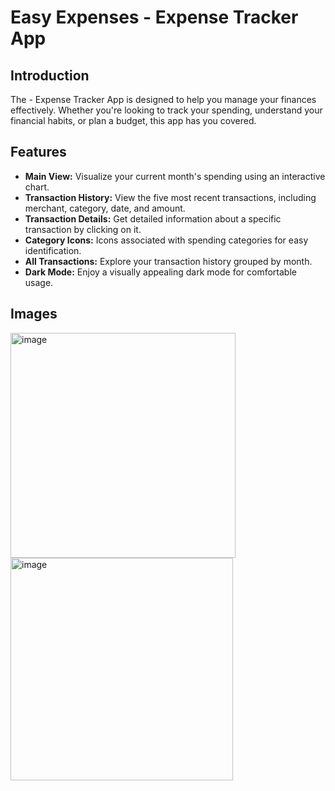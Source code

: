 # Easy Expenses - Expense Tracker App

## Introduction

The <Your App Name> - Expense Tracker App is designed to help you manage your finances effectively. Whether you're looking to track your spending, understand your financial habits, or plan a budget, this app has you covered.

## Features

- **Main View:** Visualize your current month's spending using an interactive chart.
- **Transaction History:** View the five most recent transactions, including merchant, category, date, and amount.
- **Transaction Details:** Get detailed information about a specific transaction by clicking on it.
- **Category Icons:** Icons associated with spending categories for easy identification.
- **All Transactions:** Explore your transaction history grouped by month.
- **Dark Mode:** Enjoy a visually appealing dark mode for comfortable usage.

## Images

<img width="360" alt="image" src="https://github.com/dcheung11/easy-expenses-ios-app/assets/75181299/5f250e12-9105-4491-80f1-760582ca6c5b">
<img width="356" alt="image" src="https://github.com/dcheung11/easy-expenses-ios-app/assets/75181299/2f2e37da-d426-4ff3-8b00-fcb85d32c3c1">
